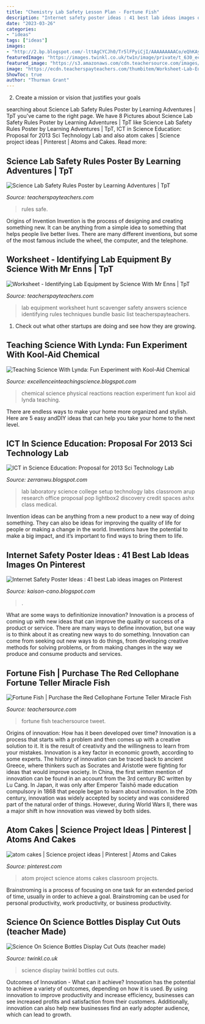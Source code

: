 ```yaml
---
title: "Chemistry Lab Safety Lesson Plan - Fortune Fish"
description: "Internet safety poster ideas : 41 best lab ideas images on pinterest"
date: "2023-03-26"
categories:
- "ideas"
tags: ["ideas"]
images:
- "http://2.bp.blogspot.com/-lttAgCYCJh0/Tr5lFPyiCjI/AAAAAAAAACo/eQhKAyJGYus/s1600/Discovery_College_lightbox2_918x612_credit_arup.ashx.jpg"
featuredImage: "https://images.twinkl.co.uk/tw1n/image/private/t_630_eco/image_repo/d6/b5/T-T-10060-Science-On-Science-Bottles-Display-Cut-Outs_ver_2.jpg"
featured_image: "https://s3.amazonaws.com/cdn.teachersource.com/images/popup/ss40.jpg"
image: "https://ecdn.teacherspayteachers.com/thumbitem/Worksheet-Lab-Equipment-Scavenger-Hunt-3975951-1558604266/original-3975951-2.jpg"
ShowToc: true
author: "Thurman Grant"
---
```



2. Create a mission or vision that justifies your goals

	

		
searching about Science Lab Safety Rules Poster by Learning Adventures | TpT you've came to the right page. We have 8 Pictures about Science Lab Safety Rules Poster by Learning Adventures | TpT like Science Lab Safety Rules Poster by Learning Adventures | TpT, ICT in Science Education: Proposal for 2013 Sci Technology Lab and also atom cakes | Science project ideas | Pinterest | Atoms and Cakes. Read more:
		
    
## Science Lab Safety Rules Poster By Learning Adventures | TpT

<img loading=lazy src="https://ecdn.teacherspayteachers.com/thumbitem/Science-Lab-Safety-Rules-Poster-1417617422/original-366169-1.jpg" onerror="this.onerror=null;this.src='https://tse3.mm.bing.net/th?id=OIP.zt2ba5_6Eoluj-Eq8morYgAAAA&amp;pid=15.1';" alt="Science Lab Safety Rules Poster by Learning Adventures | TpT">

_Source: teacherspayteachers.com_

>rules safe. 

	

Origins of Invention
Invention is the process of designing and creating something new. It can be anything from a simple idea to something that helps people live better lives. There are many different inventions, but some of the most famous include the wheel, the computer, and the telephone.

    
## Worksheet - Identifying Lab Equipment By Science With Mr Enns | TpT

<img loading=lazy src="https://ecdn.teacherspayteachers.com/thumbitem/Worksheet-Lab-Equipment-Scavenger-Hunt-3975951-1558604266/original-3975951-2.jpg" onerror="this.onerror=null;this.src='https://tse3.mm.bing.net/th?id=OIP.jZNyXtOYzvZdwwFEahkkkAAAAA&amp;pid=15.1';" alt="Worksheet - Identifying Lab Equipment by Science With Mr Enns | TpT">

_Source: teacherspayteachers.com_

>lab equipment worksheet hunt scavenger safety answers science identifying rules techniques bundle basic list teacherspayteachers. 

	

1. Check out what other startups are doing and see how they are growing.

    
## Teaching Science With Lynda: Fun Experiment With Kool-Aid Chemical

<img loading=lazy src="https://4.bp.blogspot.com/-Q7aLiuVorTY/VOUC75U0ZII/AAAAAAAAFoA/jO0gAekVTUM/s1600/_1011243.JPG" onerror="this.onerror=null;this.src='https://tse3.mm.bing.net/th?id=OIP.2YKB3MqM7weUzMayYnxJhwHaFj&amp;pid=15.1';" alt="Teaching Science With Lynda: Fun Experiment with Kool-Aid Chemical">

_Source: excellenceinteachingscience.blogspot.com_

>chemical science physical reactions reaction experiment fun kool aid lynda teaching. 

	

There are endless ways to make your home more organized and stylish. Here are 5 easy andDIY ideas that can help you take your home to the next level.

    
## ICT In Science Education: Proposal For 2013 Sci Technology Lab

<img loading=lazy src="http://2.bp.blogspot.com/-lttAgCYCJh0/Tr5lFPyiCjI/AAAAAAAAACo/eQhKAyJGYus/s1600/Discovery_College_lightbox2_918x612_credit_arup.ashx.jpg" onerror="this.onerror=null;this.src='https://tse2.mm.bing.net/th?id=OIP.YaGQZBytPmNGRAKNc7e5YQHaE8&amp;pid=15.1';" alt="ICT in Science Education: Proposal for 2013 Sci Technology Lab">

_Source: zerranwu.blogspot.com_

>lab laboratory science college setup technology labs classroom arup research office proposal pop lightbox2 discovery credit spaces ashx class medical. 

	

Invention ideas can be anything from a new product to a new way of doing something. They can also be ideas for improving the quality of life for people or making a change in the world. Inventions have the potential to make a big impact, and it’s important to find ways to bring them to life.

    
## Internet Safety Poster Ideas : 41 Best Lab Ideas Images On Pinterest

<img loading=lazy src="https://www.highspeedtraining.co.uk/hub/wp-content/uploads/2019/08/school-poster-4.jpg" onerror="this.onerror=null;this.src='https://tse3.mm.bing.net/th?id=OIP.9r7Fm56zAjXkU4cKdq7J5QHaKe&amp;pid=15.1';" alt="Internet Safety Poster Ideas : 41 best Lab ideas images on Pinterest">

_Source: kaison-cano.blogspot.com_

>. 

	

What are some ways to definitionize innovation?
Innovation is a process of coming up with new ideas that can improve the quality or success of a product or service. There are many ways to define innovation, but one way is to think about it as creating new ways to do something. Innovation can come from seeking out new ways to do things, from developing creative methods for solving problems, or from making changes in the way we produce and consume products and services.

    
## Fortune Fish | Purchase The Red Cellophane Fortune Teller Miracle Fish

<img loading=lazy src="https://s3.amazonaws.com/cdn.teachersource.com/images/popup/ss40.jpg" onerror="this.onerror=null;this.src='https://tse4.mm.bing.net/th?id=OIP.jsdqmXUfS2Adob9LQJJwLQHaHa&amp;pid=15.1';" alt="Fortune Fish | Purchase the Red Cellophane Fortune Teller Miracle Fish">

_Source: teachersource.com_

>fortune fish teachersource tweet. 

	

Origins of innovation: How has it been developed over time?
Innovation is a process that starts with a problem and then comes up with a creative solution to it. It is the result of creativity and the willingness to learn from your mistakes. Innovation is a key factor in economic growth, according to some experts. The history of innovation can be traced back to ancient Greece, where thinkers such as Socrates and Aristotle were fighting for ideas that would improve society. In China, the first written mention of innovation can be found in an account from the 3rd century BC written by Lu Cang. In Japan, it was only after Emperor Taishō made education compulsory in 1868 that people began to learn about innovation. In the 20th century, innovation was widely accepted by society and was considered part of the natural order of things. However, during World Wars II, there was a major shift in how innovation was viewed by both sides.

    
## Atom Cakes | Science Project Ideas | Pinterest | Atoms And Cakes

<img loading=lazy src="https://s-media-cache-ak0.pinimg.com/originals/19/de/1a/19de1ae7c2afdd2e14994c46ceda9ab5.jpg" onerror="this.onerror=null;this.src='https://tse3.mm.bing.net/th?id=OIP.T7Tr7tu-nv06AUiA-RRERgHaFj&amp;pid=15.1';" alt="atom cakes | Science project ideas | Pinterest | Atoms and Cakes">

_Source: pinterest.com_

>atom project science atoms cakes classroom projects. 

	

Brainstroming is a process of focusing on one task for an extended period of time, usually in order to achieve a goal. Brainstroming can be used for personal productivity, work productivity, or business productivity.

    
## Science On Science Bottles Display Cut Outs (teacher Made)

<img loading=lazy src="https://images.twinkl.co.uk/tw1n/image/private/t_630_eco/image_repo/d6/b5/T-T-10060-Science-On-Science-Bottles-Display-Cut-Outs_ver_2.jpg" onerror="this.onerror=null;this.src='https://tse1.mm.bing.net/th?id=OIP.oQJ82vJugKAqeW7XVF7GWQHaDt&amp;pid=15.1';" alt="Science On Science Bottles Display Cut Outs (teacher made)">

_Source: twinkl.co.uk_

>science display twinkl bottles cut outs. 

	

Outcomes of Innovation - What can it achieve?
Innovation has the potential to achieve a variety of outcomes, depending on how it is used. By using innovation to improve productivity and increase efficiency, businesses can see increased profits and satisfaction from their customers. Additionally, innovation can also help new businesses find an early adopter audience, which can lead to growth.

